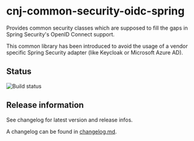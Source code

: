 # cnj-common-security-oidc-spring

Provides common security classes which are supposed to fill the gaps in Spring Security's OpenID Connect support.

This common library has been introduced to avoid the usage of a vendor specific Spring Security adapter (like Keycloak or Microsoft Azure AD).

## Status
![Build status](https://drone.cloudtrain.aws.msgoat.eu/api/badges/msgoat/cnj-common-security-oidc-spring/status.svg)

## Release information

See changelog for latest version and release infos.

A changelog can be found in [changelog.md](changelog.md).


